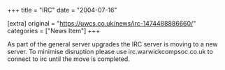 +++
title = "IRC"
date = "2004-07-16"

[extra]
original = "https://uwcs.co.uk/news/irc-1474488886660/"    
categories = ["News Item"]
+++

As part of the general server upgrades the IRC server is moving to a new server. To minimise disruption please use irc.warwickcompsoc.co.uk to connect to irc until the move is completed.

